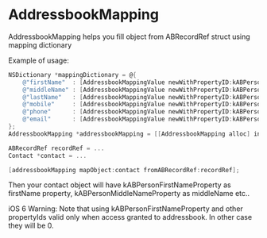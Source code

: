 AddressbookMapping
==================

AddressbookMapping helps you fill object from ABRecordRef struct using mapping dictionary


Example of usage:

```objective-c
NSDictionary *mappingDictionary = @{
	@"firstName"  : [AddressbookMappingValue newWithPropertyID:kABPersonFirstNameProperty],
	@"middleName" : [AddressbookMappingValue newWithPropertyID:kABPersonMiddleNameProperty],
	@"lastName"   : [AddressbookMappingValue newWithPropertyID:kABPersonLastNameProperty],
	@"mobile"     : [AddressbookMappingValue newWithPropertyID:kABPersonPhoneProperty andLabel:kABPersonPhoneMobileLabel],
	@"phone"      : [AddressbookMappingValue newWithPropertyID:kABPersonPhoneProperty andNotLabel:kABPersonPhoneMobileLabel],
	@"email"      : [AddressbookMappingValue newWithPropertyID:kABPersonEmailProperty]
};
AddressbookMapping *addressbookMapping = [[AddressbookMapping alloc] initWithMappingDictionary:mappingDictionary];

ABRecordRef recordRef = ...
Contact *contact = ...

[addressbookMapping mapObject:contact fromABRecordRef:recordRef];
```
Then your contact object will have kABPersonFirstNameProperty as firstName property, kABPersonMiddleNameProperty as middleName etc..
	
iOS 6 Warning:
Note that using kABPersonFirstNameProperty and other propertyIds valid only when access granted to addressbook. In other case they will be 0.